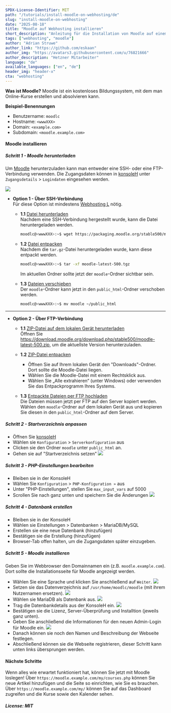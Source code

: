 ```yaml
---
SPDX-License-Identifier: MIT
path: "/tutorials/install-moodle-on-webhosting/de"
slug: "install-moodle-on-webhosting"
date: "2025-08-18"
title: "Moodle auf Webhosting installieren"
short_description: "Anleitung für die Installation von Moodle auf einem Hetzner Webhosting oder Managed-Server."
tags: ["webhosting", "moodle"]
author: "Adrian Struwe"
author_link: "https://github.com/eskaan"
author_img: "https://avatars3.githubusercontent.com/u/76821666"
author_description: "Hetzner Mitarbeiter"
language: "de"
available_languages: ["en", "de"]
header_img: "header-x"
cta: "webhosting"
---
```


**Was ist Moodle?**
Moodle ist ein kostenloses Bildungssystem, mit dem man Online-Kurse erstellen und absolvieren kann.

**Beispiel-Benennungen**

* Benutzername: `moodlc`
* Hostname: `<wwwXXX>`
* Domain: `<example.com>`
* Subdomain: `<moodle.example.com>`
    

#### Moodle installieren

##### Schritt 1 - Moodle herunterladen

Um [Moodle](https://moodle.org/) herunterzuladen kann man entweder eine SSH- oder eine FTP-Verbindung verwenden. Die Zugangsdaten können in [konsoleH](https://konsoleh.hetzner.com/) unter `Zugangsdetails` > `Logindaten` eingesehen werden.

![](./images/01_konsoleH_login-data.de.png)

* **Option 1 - Über SSH-Verbindung**<br>
  Für diese Option ist mindestens [Webhosting L](https://www.hetzner.com/webhosting) nötig.
  
  * **1.1** <u>Datei herunterladen</u><br>
    Nachdem eine SSH-Verbindung hergestellt wurde, kann die Datei heruntergeladen werden.
    ```bash
    moodlc@<wwwXXX>:~$ wget https://packaging.moodle.org/stable500/moodle-latest-500.tgz
    ```
  
  * **1.2** <u>Datei entpacken</u><br>
    Nachdem die `tar.gz`-Datei heruntergeladen wurde, kann diese entpackt werden.
    ```bash
    moodlc@<wwwXXX>:~$ tar -xf moodle-latest-500.tgz
    ```
    Im aktuellen Ordner sollte jetzt der `moodle`-Ordner sichtbar sein.

  * **1.3** <u>Dateien verschieben</u><br>
    Der `moodle`-Ordner kann jetzt in den `public_html`-Ordner verschoben werden.
    ```bash
    moodlc@<wwwXXX>:~$ mv moodle ~/public_html
    ```

-----------

* **Option 2 - Über FTP-Verbindung**<br>
  
  * **1.1** <u>ZIP-Datei auf dem lokalen Gerät herunterladen</u><br>
    Öffnen Sie https://download.moodle.org/download.php/stable500/moodle-latest-500.zip, um die aktuellste Version herunterzuladen.
  
  * **1.2** <u>ZIP-Datei entpacken</u><br>
    * Öffnen Sie auf Ihrem lokalen Gerät den "Downloads"-Ordner. Dort sollte die Moodle-Datei liegen.
    * Wählen Sie die Moodle-Datei mit einem Rechtsklick aus.
    * Wählen Sie „Alle extrahieren“ (unter Windows) oder verwenden Sie das Entpackprogramm Ihres Systems.

  * **1.3** <u>Entpackte Dateien per FTP hochladen</u><br>
    Die Dateien müssen jetzt per FTP auf den Server kopiert werden. Wählen den `moodle`-Ordner auf dem lokalen Gerät aus und kopieren Sie diesen in den `public_html`-Ordner auf dem Server.

##### Schritt 2 - Startverzeichnis anpassen

* Öffnen Sie [konsoleH](https://konsoleh.hetzner.com/)
* Wählen sie `Konfiguration` > `Serverkonfiguration` aus
* Clicken sie den Ordner `moodle` unter `public_html` an.
* Gehen sie auf "Startverzeichnis setzen"
  ![](./images/03_konsoleH_set-webroot.de.png)

##### Schritt 3 - PHP-Einstellungen bearbeiten

* Bleiben sie in der KonsoleH
* Wählen Sie `Konfiguration` > `PHP-Konfiguration »` aus
* Unter "PHP-Einstellungen", stellen Sie `max_input_vars` auf 5000
* Scrollen Sie nach ganz unten und speichern Sie die Änderungen
  ![](./images/02_konsoleH_max-input-vars.de.png)

##### Schritt 4 - Datenbank erstellen

* Bleiben sie in der KonsoleH
* Wählen sie Einstellungen > Datenbanken > MariaDB/MySQL
* Erstellen sie eine neue Datenbank (hinzufügen)
* Bestätigen sie die Erstellung (hinzufügen)
* Browser-Tab offen halten, um die Zugangsdaten später einzugeben.

##### Schritt 5 - Moodle installieren

Geben Sie im Webbrowser den Domainnamen ein (z.B. `moodle.example.com`). Dort sollte die Installationsseite für Moodle angezeigt werden. 

* Wählen Sie eine Sprache und klicken Sie anschließend auf `Weiter`.
  ![](./images/04_Moodle_installation-language.de.png)
* Setzen sie das Datenverzeichnis auf `/usr/home/moodlc/moodle` (mit ihrem Nutzernamen ersetzen).
  ![](./images/05_Moodle_directories.de.png)
* Wählen sie MariaDB als Datenbank aus.
  ![](./images/06_Moodle_database-type.de.png)
* Trag die Datenbankdetails aus der KonsoleH ein.
  ![](./images/07_Moodle_database-login.de.png)
* Bestätigen sie die Lizenz, Server-Überprüfung und Installtion (jeweils ganz unten).
* Geben Sie anschließend die Informationen für den neuen Admin-Login für Moodle ein.
  ![](./images/08_Moodle_admin-login.de.png)
* Danach können sie noch den Namen und Beschreibung der Webseite festlegen.
* Abschließend können sie die Webseite registrieren, dieser Schritt kann unten links übersprungen werden.

#### Nächste Schritte

Wenn alles wie erwartet funktioniert hat, können Sie jetzt mit Moodle loslegen! Über `https://moodle.example.com/my/courses.php` können Sie neue Artikel hinzufügen und die Seite so einrichten, wie Sie es brauchen. Über `https://moodle.example.com/my/` können Sie auf das Dashboard zugreifen und die Kurse sowie den Kalender sehen.

##### License: MIT

<!--

Contributor's Certificate of Origin

By making a contribution to this project, I certify that:

(a) The contribution was created in whole or in part by me and I have
    the right to submit it under the license indicated in the file; or

(b) The contribution is based upon previous work that, to the best of my
    knowledge, is covered under an appropriate license and I have the
    right under that license to submit that work with modifications,
    whether created in whole or in part by me, under the same license
    (unless I am permitted to submit under a different license), as
    indicated in the file; or

(c) The contribution was provided directly to me by some other person
    who certified (a), (b) or (c) and I have not modified it.

(d) I understand and agree that this project and the contribution are
    public and that a record of the contribution (including all personal
    information I submit with it, including my sign-off) is maintained
    indefinitely and may be redistributed consistent with this project
    or the license(s) involved.

Signed-off-by: Adrian Struwe <github@eskaan.de>

-->

